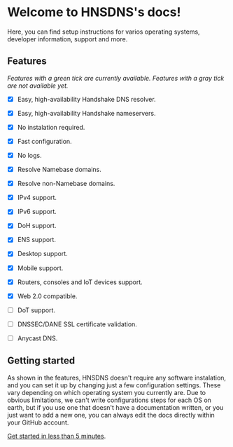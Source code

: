 # Welcome to HNSDNS's docs!

Here, you can find setup instructions for varios operating systems, developer information, support and more.

## Features

*Features with a green tick are currently available. Features with a gray tick are not available yet.*

- [x] Easy, high-availability Handshake DNS resolver.

- [x] Easy, high-availability Handshake nameservers.

- [x] No instalation required.

- [x] Fast configuration.

- [x] No logs.

- [x] Resolve Namebase domains.

- [x] Resolve non-Namebase domains.

- [x] IPv4 support.

- [x] IPv6 support.

- [x] DoH support.

- [x] ENS support.

- [x] Desktop support.

- [x] Mobile support.

- [x] Routers, consoles and IoT devices support.

- [x] Web 2.0 compatible.

- [ ] DoT support.

- [ ] DNSSEC/DANE SSL certificate validation.

- [ ] Anycast DNS.

## Getting started

As shown in the features, HNSDNS doesn't require any software instalation, and you can set it up by changing just a few configuration settings. These vary depending on which operating system you currently are. Due to obvious limitations, we can't write configurations steps for each OS on earth, but if you use one that doesn't have a documentation written, or you just want to add a new one, you can always edit the docs directly within your GitHub account.

[Get started in less than 5 minutes](https://docs.hnsdns.com/dns-resolver/).
